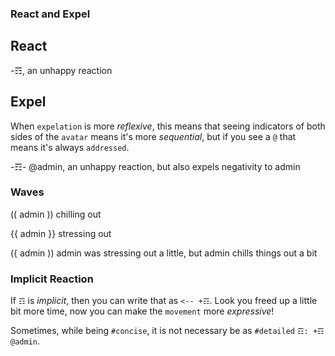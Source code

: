 ### React and Expel

## React
-☶, an unhappy reaction

## Expel
When `expelation` is more _reflexive_, this means that seeing indicators of both sides of the `avatar` means it's more _sequential_, but if you see a `@` that means it's always `addressed`.

-☶- @admin, an unhappy reaction, but also expels negativity to admin

### Waves
(( admin )) chilling out

{{ admin }} stressing out

({ admin )) admin was stressing out a little, but admin chills things out a bit

### Implicit Reaction
If `☶` is _implicit_, then you can write that as `<-- +☶`.  Look you freed up a little bit more time, now you can make the `movement` more _expressive_!

Sometimes, while being `#concise`, it is not necessary be as `#detailed` `☶: +☶ @admin`.  